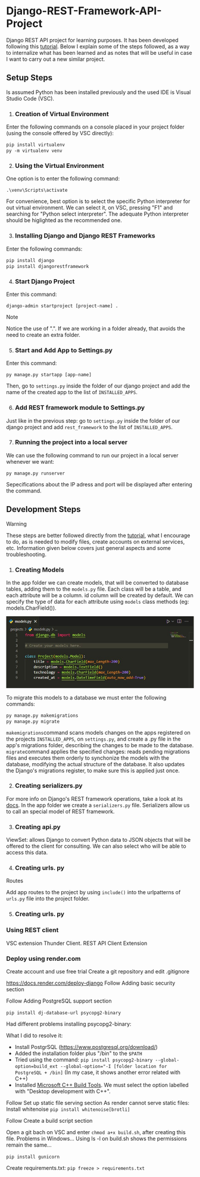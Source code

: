 # Django-REST-Framework-API-Project
Django REST API project for learning purposes. It has been developed following this [tutorial](https://www.youtube.com/watch?v=GE0Q8YNKNgs).
Below I explain some of the steps followed, as a way to internalize what has been learned and as notes that will be useful in case I want to carry out a new similar project.


## Setup Steps

Is assumed Python has been installed previously and the used IDE is Visual Studio Code (VSC).


1. ### Creation of Virtual Environment

Enter the following commands on a console placed in your project folder (using the console offered by VSC directly):

```console
pip install virtualenv
py -m virtualenv venv
```


2. ### Using the Virtual Environment

One option is to enter the following command:

```console
.\venv\Scripts\activate
```

For convenience, best option is to select the specific Python interpreter for out virtual environment. We can select it, on VSC, pressing "F1" and searching for "Python select interpreter". The adequate Python interpreter should be higlighted as the recommended one.


3. ### Installing Django and Django REST Frameworks

Enter the following commands:

```console
pip install django
pip install djangorestframework
```

4. ### Start Django Project

Enter this command:

```console
django-admin startproject [project-name] .
```

> [!NOTE]
> Notice the use of ".". If we are working in a folder already, that avoids the need to create an extra folder.

5. ### Start and Add App to Settings.py

Enter this command:

```console
py manage.py startapp [app-name]
```

Then, go to `settings.py` inside the folder of our django project and add the name of the created app to the list of `INSTALLED_APPS`.

6. ### Add REST framework module to Settings.py

Just like in the previous step: go to `settings.py` inside the folder of our django project and add `rest_framework` to the list of `INSTALLED_APPS`.

7. ### Running the project into a local server

We can use the following command to run our project in a local server whenever we want:

```console
py manage.py runserver
```

Sepecifications about the IP adress and port will be displayed after entering the command.


## Development Steps

> [!WARNING]
> These steps are better followed directly from the [tutorial](https://www.youtube.com/watch?v=GE0Q8YNKNgs), what I encourage to do, as is needed to modify files, create accounts on external services, etc.
> Information given below covers just general aspects and some troubleshooting.  

1. ### Creating Models

In the app folder we can create models, that will be converted to database tables, adding them to the `models.py` file. Each class will be a table, and each attribute will be a column. id column will be created by default. We can specify the type of data for each attribute using `models` class methods (eg: models.CharField()).

![Model creation example in models.py](/images/01_models.jpg)

To migrate this models to a database we must enter the following commands:

```console
py manage.py makemigrations
py manage.py migrate
```

`makemigrations`command scans models changes on the apps registered on the projects `INSTALLED_APPS`, on `settings.py`, and create a .py file in the app's migrations folder, describing the changes to be made to the database.
`migrate`command applies the specified changes: reads pending migrations files and executes them orderly to synchonize the models with the database, modifying the actual structure of the database. It also updates the Django's migrations register, to make sure this is applied just once.


2. ### Creating serializers.py

For more info on Django's REST framework operations, take a look at its [docs](https://www.django-rest-framework.org/).
In the app folder we create a `serializers.py` file. Serializers allow us to call an special model of REST framework.

<!-- UserViewSet, es una forma de convertir los datos de Python en JSON, y seleccionar quien podrá ver los datos. -->


3. ### Creating api.py

ViewSet: allows Django to convert Python data to JSON objects that will be offered to the client for consulting. We can also select who will be able to access this data.

4. ### Creating urls. py

Routes

Add app routes to the project by using `include()` into the urlpatterns of `urls.py` file into the project folder.

5. ### Creating urls. py



### Using REST client

VSC extension Thunder Client. REST API Client Extension



### Deploy using render.com

Create account and use free trial
Create a git repository and edit .gitignore

https://docs.render.com/deploy-django
Follow Adding basic security section

Follow Adding PostgreSQL support section

`pip install dj-database-url psycopg2-binary`

Had different problems installing psycopg2-binary:

What I did to resolve it:

- Install PostgrSQL (https://www.postgresql.org/download/)
- Added the installation folder plus "/bin" to the `$PATH`
- Tried using the command: `pip install psycopg2-binary --global-option=build_ext --global-option="-I [folder location for PostgreSQL + /bin]` (In my case, it shows another error related with C++)
- Installed [Microsoft C++ Build Tools](https://visualstudio.microsoft.com/visual-cpp-build-tools/). We must select the option labelled with "Desktop development with C++".


Follow Set up static file serving section
As render cannot serve static files:
Install whitenoise
`pip install whitenoise[brotli]`

Follow Create a build script section

Open a git bach on VSC and enter `chmod a+x build.sh`, after creating this file. Problems in Windows... Using ls -l on build.sh shows the permissions remain the same...

`pip install gunicorn`

Create requirements.txt: `pip freeze > requirements.txt`